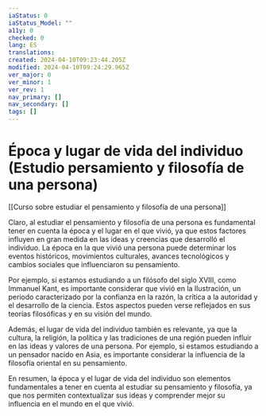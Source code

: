 ```yaml
---
iaStatus: 0
iaStatus_Model: ""
a11y: 0
checked: 0
lang: ES
translations: 
created: 2024-04-10T09:23:44.205Z
modified: 2024-04-10T09:24:29.965Z
ver_major: 0
ver_minor: 1
ver_rev: 1
nav_primary: []
nav_secondary: []
tags: []
---
```

# Época y lugar de vida del individuo (Estudio persamiento y filosofía de una persona)

[[Curso sobre estudiar el pensamiento y filosofía de una persona]]

Claro, al estudiar el pensamiento y filosofía de una persona es fundamental tener en cuenta la época y el lugar en el que vivió, ya que estos factores influyen en gran medida en las ideas y creencias que desarrolló el individuo. La época en la que vivió una persona puede determinar los eventos históricos, movimientos culturales, avances tecnológicos y cambios sociales que influenciaron su pensamiento.

Por ejemplo, si estamos estudiando a un filósofo del siglo XVIII, como Immanuel Kant, es importante considerar que vivió en la Ilustración, un periodo caracterizado por la confianza en la razón, la crítica a la autoridad y el desarrollo de la ciencia. Estos aspectos pueden verse reflejados en sus teorías filosóficas y en su visión del mundo.

Además, el lugar de vida del individuo también es relevante, ya que la cultura, la religión, la política y las tradiciones de una región pueden influir en las ideas y valores de una persona. Por ejemplo, si estamos estudiando a un pensador nacido en Asia, es importante considerar la influencia de la filosofía oriental en su pensamiento.

En resumen, la época y el lugar de vida del individuo son elementos fundamentales a tener en cuenta al estudiar su pensamiento y filosofía, ya que nos permiten contextualizar sus ideas y comprender mejor su influencia en el mundo en el que vivió.
